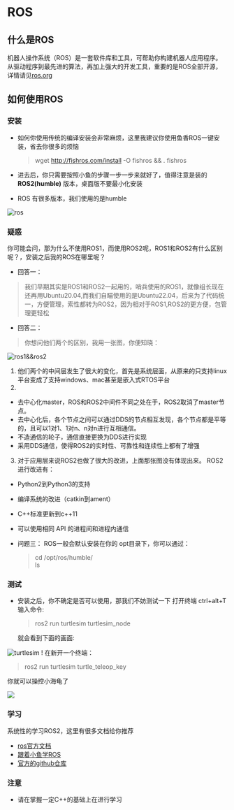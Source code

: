 # ROS

##  什么是ROS
机器人操作系统（ROS）是一套软件库和工具，可帮助你构建机器人应用程序。从驱动程序到最先进的算法，再加上强大的开发工具，重要的是ROS全部开源，详情请见[ros.org](https://ros.org/)

## 如何使用ROS

### 安装
+ 如何你使用传统的编译安装会非常麻烦，这里我建议你使用鱼香ROS一键安装，省去你很多的烦恼

  >wget http://fishros.com/install -O fishros && . fishros

+ 进去后，你只需要按照小鱼的步骤一步一步来就好了，值得注意是装的 **ROS2(humble)** 版本，桌面版不要最小化安装

+ ROS 有很多版本，我们使用的是humble

![ros](https://fishros.com/d2lros2/humble/chapt1/get_started/1.ROS2%E5%89%8D%E4%B8%96%E4%BB%8A%E7%94%9F/imgs/image-20220602012621600.png)

### 疑惑
你可能会问，那为什么不使用ROS1，而使用ROS2呢，ROS1和ROS2有什么区别呢？，安装之后我的ROS在哪里呢？
+ 回答一：
> 我们早期其实是ROS1和ROS2一起用的，哨兵使用的ROS1，就像组长现在还再用Ubuntu20.04,而我们自瞄使用的是Ubuntu22.04，后来为了代码统一，方便管理，索性都转为ROS2，因为相对于ROS1,ROS2的更方便，包管理更轻松
+ 回答二：
> 你想问他们两个的区别，我用一张图，你便知晓：

![ros1&&ros2](https://fishros.com/d2lros2/humble/chapt1/get_started/2.ROS%E4%B8%8EROS2%E5%AF%B9%E6%AF%94/imgs/image-20210717153612576.png)

1. 他们两个的中间层发生了很大的变化，首先是系统层面，从原来的只支持linux平台变成了支持windows、mac甚至是嵌入式RTOS平台
2. 
+ 去中心化master，ROS和ROS2中间件不同之处在于，ROS2取消了master节点。
+ 去中心化后，各个节点之间可以通过DDS的节点相互发现，各个节点都是平等的，且可以1对1、1对n、n对n进行互相通信。
+ 不造通信的轮子，通信直接更换为DDS进行实现
+ 采用DDS通信，使得ROS2的实时性、可靠性和连续性上都有了增强
3. 对于应用层来说ROS2也做了很大的改进，上面那张图没有体现出来。
ROS2进行改进有：
+ Python2到Python3的支持
+ 编译系统的改进（catkin到ament）
+ C++标准更新到c++11
+ 可以使用相同 API 的进程间和进程内通信

+ 问题三：
 ROS一般会默认安装在你的 opt目录下，你可以通过： 
  >cd /opt/ros/humble/  
  > ls


### 测试
+ 安装之后，你不确定是否可以使用，那我们不妨测试一下
打开终端 ctrl+alt+T  
输入命令:
  > ros2 run turtlesim turtlesim_node   
   
   就会看到下面的画面:   

![turtlesim](https://fishros.com/d2lros2/humble/chapt1/get_started/4.ROS2%E5%88%9D%E4%BD%93%E9%AA%8C/imgs/image-20210720123734477.png)
!
在新开一个终端：
> ros2 run turtlesim turtle_teleop_key

你就可以操控小海龟了

![](https://fishros.com/d2lros2/humble/chapt1/get_started/4.ROS2%E5%88%9D%E4%BD%93%E9%AA%8C/imgs/image-20210720125026860.png)

### 学习
系统性的学习ROS2，这里有很多文档给你推荐
+ [ros官方文档](https://docs.ros.org/en/humble/)
+ [跟着小鱼学ROS](https://fishros.com/d2lros2/#/)
+ [官方的github仓库](https://github.com/ros2/ros2)
### 注意
+ 请在掌握一定C++的基础上在进行学习








